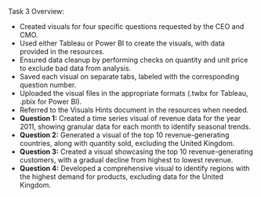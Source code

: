 Task 3 Overview: 

- Created visuals for four specific questions requested by the CEO and CMO.
- Used either Tableau or Power BI to create the visuals, with data provided in the resources.
- Ensured data cleanup by performing checks on quantity and unit price to exclude bad data from analysis.
- Saved each visual on separate tabs, labeled with the corresponding question number.
- Uploaded the visual files in the appropriate formats (.twbx for Tableau, .pbix for Power BI).
- Referred to the Visuals Hints document in the resources when needed.
- **Question 1:** Created a time series visual of revenue data for the year 2011, showing granular data for each month to identify seasonal trends.
- **Question 2:** Generated a visual of the top 10 revenue-generating countries, along with quantity sold, excluding the United Kingdom.
- **Question 3:** Created a visual showcasing the top 10 revenue-generating customers, with a gradual decline from highest to lowest revenue.
- **Question 4:** Developed a comprehensive visual to identify regions with the highest demand for products, excluding data for the United Kingdom.
